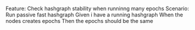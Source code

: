Feature: Check hashgraph stability when runninng many epochs
Scenario: Run passive fast hashgraph
Given i have a running hashgraph
When the nodes creates epochs
Then the epochs should be the same
